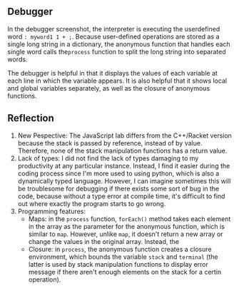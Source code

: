 

## Debugger

In the debugger screenshot, the interpreter is executing the userdefined word `: myword1 1 + ;`. Because user-defined operations are stored as a single long string in a dictionary, the anonymous function that handles each single word calls the`process` function to split the long string into separated words. 

The debugger is helpful in that it displays the values of each variable at each line in which the variable appears. It is also helpful that it shows local and global variables separately, as well as the closure of anonymous functions.

## Reflection

1. New Pespective: The JavaScript lab differs from the C++/Racket version because the stack is passed by reference, instead of by value. Therefore, none of the stack manipulation functions has a return value. 
2. Lack of types: I did not find the lack of types damaging to my productivity at any particular instance. Instead, I find it easier during the coding process since I'm more used to using python, which is also a dynamically typed language. However, I can imagine sometimes this will be troublesome for debugging if there exists some sort of bug in the code, because without a type error at compile time, it's difficult to find out where exactly the program starts to go wrong.
3. Programming features:
   - Maps:  in the `process` function, `forEach()` method takes each element in the array as the parameter for the anonymous function, which is similar to `map`. However, unlike `map`, it doesn't return a new array or change the values in the original array. Instead, the 
   - Closure: in `process`, the anonymous function creates a closure environment, which bounds the variable `stack` and `terminal` (the latter is used by stack manipulation functions to display error message if there aren't enough elements on the stack for a certin operation).